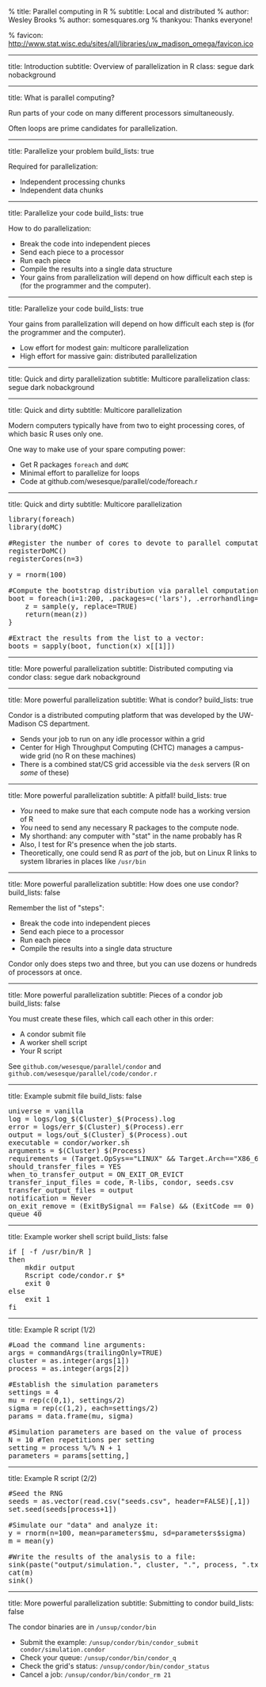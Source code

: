 % title: Parallel computing in R
% subtitle: Local and distributed
% author: Wesley Brooks
% author: somesquares.org
% thankyou: Thanks everyone!
<!---% thankyou_details: And especially these people:--->
<!---% contact: <span>website</span> <a href="http://somesquares.org/blog/">website</a>--->
<!---% contact: <span>github</span> <a href="http://github.com/wesesque">wesesque</a>--->
<!---% contact: <span>twitter</span> <a href="http://twitter.com/buckyphilia">@buckyphilia</a>--->
% favicon: http://www.stat.wisc.edu/sites/all/libraries/uw_madison_omega/favicon.ico

---
title: Introduction
subtitle: Overview of parallelization in R
class: segue dark nobackground



---
title: What is parallel computing?

Run parts of your code on many different processors simultaneously.

Often loops are prime candidates for parallelization.



---
title: Parallelize your problem
build_lists: true

Required for parallelization: 

- Independent processing chunks
- Independent data chunks



---
title: Parallelize your code
build_lists: true

How to do parallelization:

- Break the code into independent pieces
- Send each piece to a processor
- Run each piece
- Compile the results into a single data structure
- Your gains from parallelization will depend on how difficult each step is (for the programmer and the computer).



---
title: Parallelize your code
build_lists: true

Your gains from parallelization will depend on how difficult each step is (for the programmer and the computer).

- Low effort for modest gain: multicore parallelization
- High effort for massive gain: distributed parallelization



---
title: Quick and dirty parallelization
subtitle: Multicore parallelization
class: segue dark nobackground





---
title: Quick and dirty
subtitle: Multicore parallelization

Modern computers typically have from two to eight processing cores, of which basic R uses only one.

One way to make use of your spare computing power:

- Get R packages `foreach` and `doMC`
- Minimal effort to parallelize for loops
- Code at github.com/wesesque/parallel/code/foreach.r




---
title: Quick and dirty
subtitle: Multicore parallelization

<pre class="prettyprint" data-lang="R">
library(foreach)
library(doMC)

#Register the number of cores to devote to parallel computation:
registerDoMC()
registerCores(n=3)

y = rnorm(100)

#Compute the bootstrap distribution via parallel computation:
boot = foreach(i=1:200, .packages=c('lars'), .errorhandling='remove') %dopar% {
    z = sample(y, replace=TRUE)
    return(mean(z))
}

#Extract the results from the list to a vector:
boots = sapply(boot, function(x) x[[1]])
</pre>




---
title: More powerful parallelization
subtitle: Distributed computing via condor
class: segue dark nobackground






---
title: More powerful parallelization
subtitle: What is condor?
build_lists: true

Condor is a distributed computing platform that was developed by the UW-Madison CS department.

- Sends your job to run on any idle processor within a grid
- Center for High Throughput Computing (CHTC) manages a campus-wide grid (no R on these machines)
- There is a combined stat/CS grid accessible via the `desk` servers (R on _some_ of these)


---
title: More powerful parallelization
subtitle: A pitfall!
build_lists: true

- _You_ need to make sure that each compute node has a working version of R
- _You_ need to send any necessary R packages to the compute node.
- My shorthand: any computer with "stat" in the name probably has R
- Also, I test for R's presence when the job starts.
- Theoretically, one could send R as _part_ of the job, but on Linux R links to system libraries in places like `/usr/bin`


---
title: More powerful parallelization
subtitle: How does one use condor?
build_lists: false

Remember the list of "steps":

- Break the code into independent pieces
- Send each piece to a processor
- Run each piece
- Compile the results into a single data structure

Condor only does steps two and three, but you can use dozens or hundreds of processors at once.



---
title: More powerful parallelization
subtitle: Pieces of a condor job
build_lists: false

You must create these files, which call each other in this order:

- A condor submit file
- A worker shell script
- Your R script

See `github.com/wesesque/parallel/condor` and `github.com/wesesque/parallel/code/condor.r`



---
title: Example submit file
build_lists: false

<pre class="prettyprint" data-lang="condor">
universe = vanilla
log = logs/log_$(Cluster)_$(Process).log
error = logs/err_$(Cluster)_$(Process).err
output = logs/out_$(Cluster)_$(Process).out
executable = condor/worker.sh
arguments = $(Cluster) $(Process)
requirements = (Target.OpSys=="LINUX" && Target.Arch=="X86_64"  && regexp("stat", Machine))
should_transfer_files = YES
when_to_transfer_output = ON_EXIT_OR_EVICT
transfer_input_files = code, R-libs, condor, seeds.csv
transfer_output_files = output
notification = Never
on_exit_remove = (ExitBySignal == False) && (ExitCode == 0)
queue 40
</pre>


---
title: Example worker shell script
build_lists: false

<pre class="prettyprint" data-lang="bash">
if [ -f /usr/bin/R ]
then
	mkdir output
    Rscript code/condor.r $*
	exit 0
else 
    exit 1
fi
</pre>




---
title: Example R script (1/2)

<pre class="prettyprint" data-lang="bash">
#Load the command line arguments:
args = commandArgs(trailingOnly=TRUE)
cluster = as.integer(args[1])
process = as.integer(args[2])

#Establish the simulation parameters
settings = 4
mu = rep(c(0,1), settings/2)
sigma = rep(c(1,2), each=settings/2)
params = data.frame(mu, sigma)

#Simulation parameters are based on the value of process
N = 10 #Ten repetitions per setting
setting = process %/% N + 1
parameters = params[setting,]
</pre>



---
title: Example R script (2/2)

<pre class="prettyprint" data-lang="bash">
#Seed the RNG
seeds = as.vector(read.csv("seeds.csv", header=FALSE)[,1])
set.seed(seeds[process+1])

#Simulate our "data" and analyze it:
y = rnorm(n=100, mean=parameters$mu, sd=parameters$sigma)
m = mean(y)

#Write the results of the analysis to a file:
sink(paste("output/simulation.", cluster, ".", process, ".txt", sep=""))
cat(m)
sink()
</pre>


---
title: More powerful parallelization
subtitle: Submitting to condor
build_lists: false

The condor binaries are in `/unsup/condor/bin`

- Submit the example: `/unsup/condor/bin/condor_submit condor/simulation.condor`
- Check your queue: `/unsup/condor/bin/condor_q`
- Check the grid's status: `/unsup/condor/bin/condor_status`
- Cancel a job: `/unsup/condor/bin/condor_rm 21`

